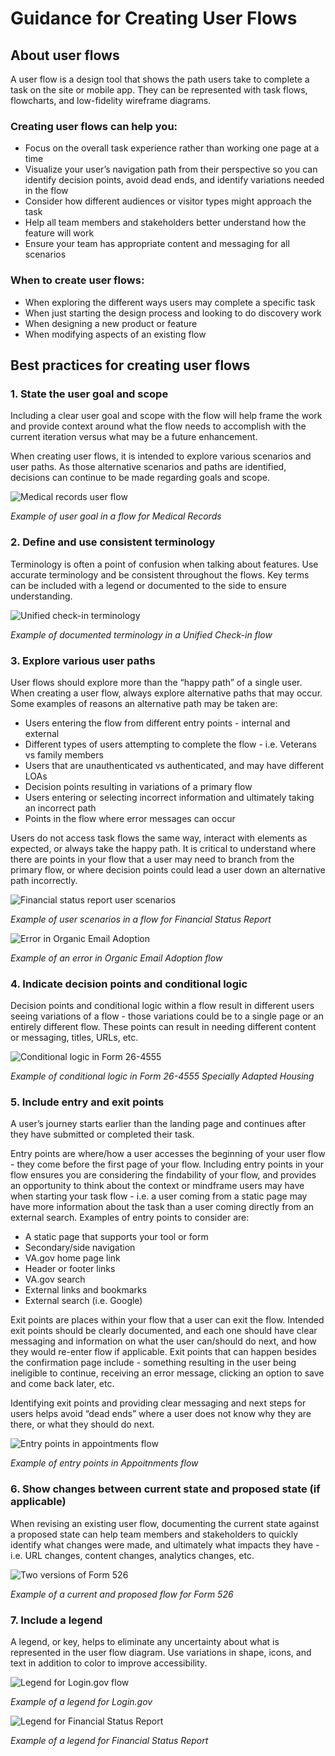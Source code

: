 # Guidance for Creating User Flows

## About user flows
A user flow is a design tool that shows the path users take to complete a task on the site or mobile app. They can be represented with task flows, flowcharts, and low-fidelity  wireframe diagrams.

### Creating user flows can help you:

- Focus on the overall task experience rather than working one page at a time
- Visualize your user’s navigation path from their perspective so you can identify decision points, avoid dead ends, and identify variations needed in the flow
- Consider how different audiences or visitor types might approach the task
- Help all team members and stakeholders better understand how the feature will work
- Ensure your team has appropriate content and messaging for all scenarios 

### When to create user flows:
- When exploring the different ways users may complete a specific task
- When just starting the design process and looking to do discovery work
- When designing a new product or feature
- When modifying aspects of an existing flow

## Best practices for creating user flows

### 1. State the user goal and scope
Including a clear user goal and scope with the flow will help frame the work and provide context around what the flow needs to accomplish with the current iteration versus what may be a future enhancement.  

When creating user flows, it is intended to explore various scenarios and user paths.  As those alternative scenarios and paths are identified, decisions can continue to be made regarding goals and scope.

![Medical records user flow](https://github.com/department-of-veterans-affairs/va.gov-team/assets/122128479/1708754e-03be-41e1-b2c1-fd5a1637b871)

*Example of user goal in a flow for Medical Records*

### 2. Define and use consistent terminology

Terminology is often a point of confusion when talking about features.  Use accurate terminology and be consistent throughout the flows. Key terms can be included with a legend or documented to the side to ensure understanding.

![Unified check-in terminology](https://github.com/department-of-veterans-affairs/va.gov-team/assets/122128479/dc33decc-0e9f-41b3-af14-47d90d68adf9)

*Example of documented terminology in a Unified Check-in flow*

### 3. Explore various user paths

User flows should explore more than the “happy path” of a single user.  When creating a user flow, always explore alternative paths that may occur. Some examples of reasons an alternative path may be taken are:
- Users entering the flow from different entry points - internal and external
- Different types of users attempting to complete the flow - i.e. Veterans vs family members
- Users that are unauthenticated vs authenticated, and may have different LOAs
- Decision points resulting in variations of a primary flow
- Users entering or selecting incorrect information and ultimately taking an incorrect path
- Points in the flow where error messages can occur

Users do not access task flows the same way, interact with elements as expected, or always take the happy path. It is critical to understand where there are points in your flow that a user may need to branch from the primary flow, or where decision points could lead a user down an alternative path incorrectly. 

![Financial status report user scenarios](https://github.com/department-of-veterans-affairs/va.gov-team/assets/122128479/c85b1740-622d-47c6-9377-ba2f4999840f)

*Example of user scenarios in a flow for Financial Status Report*

![Error in Organic Email Adoption](https://github.com/department-of-veterans-affairs/va.gov-team/assets/122128479/c421e698-67ce-4470-8cb6-cf6776f3fe0e)

*Example of an error in Organic Email Adoption flow*

### 4. Indicate decision points and conditional logic

Decision points and conditional logic within a flow result in different users seeing variations of a flow - those variations could be to a single page or an entirely different flow.  These points can result in needing different content or messaging, titles, URLs, etc. 

![Conditional logic in Form 26-4555](https://github.com/department-of-veterans-affairs/va.gov-team/assets/122128479/50248931-6886-4c54-844d-a11e63c5f527)

*Example of conditional logic in Form 26-4555 Specially Adapted Housing*

### 5. Include entry and exit points

A user’s journey starts earlier than the landing page and continues after they have submitted or completed their task. 

Entry points are where/how a user accesses the beginning of your user flow - they come before the first page of your flow.  Including entry points in your flow ensures you are considering the findability of your flow, and provides an opportunity to think about the context or mindframe users may have when starting your task flow - i.e. a user coming from a static page may have more information about the task than a user coming directly from an external search.  Examples of entry points to consider are:
- A static page that supports your tool or form
- Secondary/side navigation
- VA.gov home page link
- Header or footer links
- VA.gov search
- External links and bookmarks
- External search (i.e. Google)

Exit points are places within your flow that a user can exit the flow. Intended exit points should be clearly documented, and each one should have clear messaging and information on what the user can/should do next, and how they would re-enter flow if applicable.  Exit points that can happen besides the confirmation page include - something resulting in the user being ineligible to continue, receiving an error message, clicking an option to save and come back later, etc.  

Identifying exit points and providing clear messaging and next steps for users helps avoid “dead ends” where a user does not know why they are there, or what they should do next. 

![Entry points in appointments flow](https://github.com/department-of-veterans-affairs/va.gov-team/assets/122128479/62102671-5de0-42ee-8da1-b4125293a737)

*Example of entry points in Appoitnments flow*

### 6. Show changes between current state and proposed state (if applicable)

When revising an existing user flow, documenting the current state against a proposed state can help team members and stakeholders to quickly identify what changes were made, and ultimately what impacts they have - i.e. URL changes, content changes, analytics changes, etc.

![Two versions of Form 526](https://github.com/department-of-veterans-affairs/va.gov-team/assets/122128479/5df868eb-a188-4090-9999-aac03cbe27d3)

*Example of a current and proposed flow for Form 526*

### 7. Include a legend

A legend, or key,  helps to eliminate any uncertainty about what is represented in the user flow diagram. Use variations in shape,  icons, and text in addition to color to improve accessibility.

![Legend for Login.gov flow](https://github.com/department-of-veterans-affairs/va.gov-team/assets/122128479/51dd70fd-1d48-4df7-870c-da90d04face7)

*Example of a legend for Login.gov*

![Legend for Financial Status Report](https://github.com/department-of-veterans-affairs/va.gov-team/assets/122128479/5756caf3-a142-4211-9481-e789fe8163b9)

*Example of a legend for Financial Status Report*

